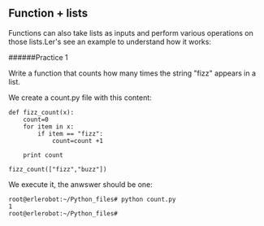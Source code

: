 ## Function + lists

Functions can also take lists as inputs and perform various operations on those lists.Ler's see an example to understand how it works:

######Practice 1

Write a function that counts how many times the string "fizz" appears in a list.

We create a count.py file with this content:

```
def fizz_count(x):
    count=0
    for item in x:
        if item == "fizz":
            count=count +1

    print count

fizz_count(["fizz","buzz"])
```
We execute it, the anwswer should be one:
```
root@erlerobot:~/Python_files# python count.py
1
root@erlerobot:~/Python_files#
```
